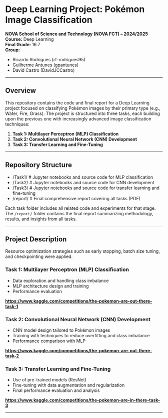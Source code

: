 # Deep Learning Project: Pokémon Image Classification  
**NOVA School of Science and Technology (NOVA FCT) – 2024/2025**  
**Course:** Deep Learning  
**Final Grade:** 16.7  
**Group:** 
  - Ricardo Rodrigues (rf-rodrigues95)
  - Guilherme Antunes (gpantunes)
  - David Castro (DavidJCCastro)
---

## Overview

This repository contains the code and final report for a Deep Learning project focused on classifying Pokémon images by their primary type (e.g., Water, Fire, Grass). The project is structured into three tasks, each building upon the previous one with increasingly advanced image classification techniques:

1. **Task 1: Multilayer Perceptron (MLP) Classification**  
2. **Task 2: Convolutional Neural Network (CNN) Development**  
3. **Task 3: Transfer Learning and Fine-Tuning**

---

## Repository Structure

- /Task1/ # Jupyter notebooks and source code for MLP classification
- /Task2/ # Jupyter notebooks and source code for CNN development
- /Task3/ # Jupyter notebooks and source code for transfer learning and fine-tuning
- /report/ # Final comprehensive report covering all tasks (PDF)


Each task folder includes all related code and experiments for that stage. The `/report/` folder contains the final report summarizing methodology, results, and insights from all tasks.

---

## Project Description

Resource optimization strategies such as early stopping, batch size tuning, and checkpointing were applied.

### Task 1: Multilayer Perceptron (MLP) Classification
- Data exploration and handling class imbalance  
- MLP architecture design and training  
- Performance evaluation

**https://www.kaggle.com/competitions/the-pokemon-are-out-there-task-1**

### Task 2: Convolutional Neural Network (CNN) Development
- CNN model design tailored to Pokémon images  
- Training with techniques to reduce overfitting and class imbalance  
- Performance comparison with MLP

**https://www.kaggle.com/competitions/the-pokemon-are-out-there-task-2**

### Task 3: Transfer Learning and Fine-Tuning
- Use of pre-trained models (ResNet)  
- Fine-tuning with data augmentation and regularization  
- Final performance evaluation and analysis

**https://www.kaggle.com/competitions/the-pokemon-are-in-there-task-3**

---
